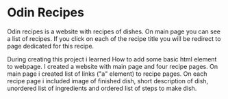 # Odin Recipes
Odin recipes is a website with recipes of dishes. On main page you can see a list of recipes. If you click on each of the recipe title you will be redirect to page dedicated for this recipe.

During creating this project i learned How to add some basic html element to webpage. I created a website with main page and four recipe pages. On main page i created list of links ("a" element) to recipe pages. On each recipe page i included image of finished dish, short description of dish, unordered list of ingredients and ordered list of steps to make dish.